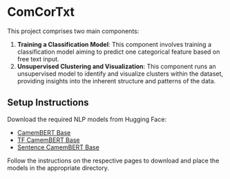 # ComCorTxt

This project comprises two main components:

1. **Training a Classification Model**: This component involves training a classification model aiming to predict one categorical feature based on free text input.
2. **Unsupervised Clustering and Visualization**: This component runs an unsupervised model to identify and visualize clusters within the dataset, providing insights into the inherent structure and patterns of the data.

## Setup Instructions

Download the required NLP models from Hugging Face:

- [CamemBERT Base](https://huggingface.co/almanach/camembert-base)
- [TF CamemBERT Base](https://huggingface.co/jplu/tf-camembert-base)
- [Sentence CamemBERT Base](https://huggingface.co/dangvantuan/sentence-camembert-base)

Follow the instructions on the respective pages to download and place the models in the appropriate directory.
